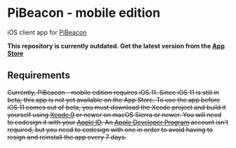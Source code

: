 # PiBeacon - mobile edition
iOS client app for [PiBeacon](https://link.gerzer.net/pibeacon-github)

**This repository is currently outdated. Get the latest version from the [App Store](https://link.gerzer.net/pibeacon-mobile)**

## Requirements
~~Currently, PiBeacon - mobile edition requires iOS 11. Since iOS 11 is still in beta, this app is not yet available on the App Store. To use the app before iOS 11 comes out of beta, you must download the Xcode project and build it yourself using [Xcode 9](https://developer.apple.com/xcode/) or newer on macOS Sierra or newer. You will need to codesign it with your [Apple ID](https://appleid.apple.com/). An [Apple Developer Program](https://developer.apple.com/programs/) account isn't required, but you need to codesign with one in order to avoid having to resign and reinstall the app every 7 days.~~
